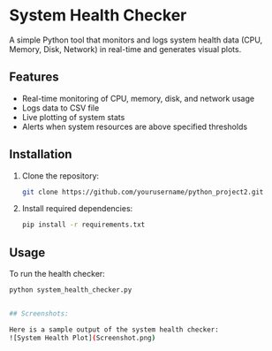 # System Health Checker

A simple Python tool that monitors and logs system health data (CPU, Memory, Disk, Network) in real-time and generates visual plots.

## Features
- Real-time monitoring of CPU, memory, disk, and network usage
- Logs data to CSV file
- Live plotting of system stats
- Alerts when system resources are above specified thresholds

## Installation

1. Clone the repository:
    ```bash
    git clone https://github.com/yourusername/python_project2.git
    ```
2. Install required dependencies:
    ```bash
    pip install -r requirements.txt
    ```

## Usage

To run the health checker:
```bash
python system_health_checker.py


## Screenshots:

Here is a sample output of the system health checker:
![System Health Plot](Screenshot.png) 

